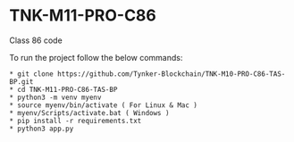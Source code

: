 # TNK-M11-PRO-C86

Class 86 code

To run the project follow the below commands:

```
* git clone https://github.com/Tynker-Blockchain/TNK-M10-PRO-C86-TAS-BP.git
* cd TNK-M11-PRO-C86-TAS-BP
* python3 -m venv myenv
* source myenv/bin/activate ( For Linux & Mac )
* myenv/Scripts/activate.bat ( Windows )
* pip install -r requirements.txt
* python3 app.py
```
